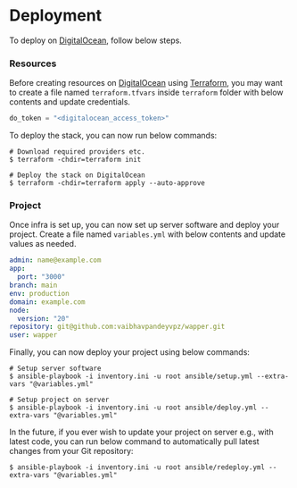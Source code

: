 # Deployment

To deploy on [DigitalOcean](https://www.digitalocean.com/), follow below steps.

### Resources

Before creating resources on [DigitalOcean](https://www.digitalocean.com/) using [Terraform](https://www.terraform.io/),
you may want to create a file named `terraform.tfvars` inside `terraform` folder with below contents
and update credentials.

```terraform
do_token = "<digitalocean_access_token>"
```

To deploy the stack, you can now run below commands:

```shell
# Download required providers etc.
$ terraform -chdir=terraform init

# Deploy the stack on DigitalOcean
$ terraform -chdir=terraform apply --auto-approve
```

### Project

Once infra is set up, you can now set up server software and deploy your project.
Create a file named `variables.yml` with below contents and update values as needed.

```yaml
admin: name@example.com
app:
  port: "3000"
branch: main
env: production
domain: example.com
node:
  version: "20"
repository: git@github.com:vaibhavpandeyvpz/wapper.git
user: wapper
```

Finally, you can now deploy your project using below commands:

```shell
# Setup server software
$ ansible-playbook -i inventory.ini -u root ansible/setup.yml --extra-vars "@variables.yml"

# Setup project on server
$ ansible-playbook -i inventory.ini -u root ansible/deploy.yml --extra-vars "@variables.yml"
```

In the future, if you ever wish to update your project on server e.g., with latest code,
you can run below command to automatically pull latest changes from your Git repository:

```shell
$ ansible-playbook -i inventory.ini -u root ansible/redeploy.yml --extra-vars "@variables.yml"
```
